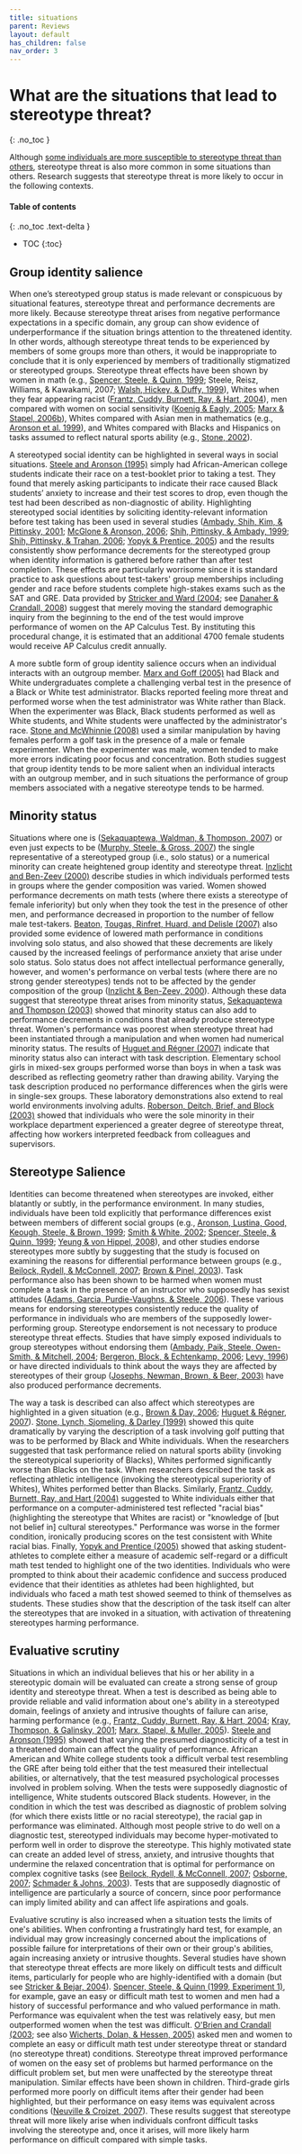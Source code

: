 ```yaml
---
title: situations
parent: Reviews
layout: default
has_children: false
nav_order: 3
---
```


# What are the situations that lead to stereotype threat?
{: .no_toc }

Although [some individuals are more susceptible to stereotype threat than others](../reviews/vulnerable/), stereotype threat is also more common in some situations than others. Research suggests that stereotype threat is more likely to occur in the following contexts. 

#### Table of contents
{: .no_toc .text-delta }

- TOC
{:toc}


## Group identity salience

 When one’s stereotyped group status is made relevant or conspicuous by situational features, stereotype threat and performance decrements are more likely. Because stereotype threat arises from negative performance expectations in a specific domain, any group can show evidence of underperformance if the situation brings attention to the threatened identity. In other words, although stereotype threat tends to be experienced by members of some groups more than others, it would be inappropriate to conclude that it is only experienced by members of traditionally stigmatized or stereotyped groups. Stereotype threat effects have been shown by women in math (e.g., [Spencer, Steele, & Quinn, 1999](../sources/spencer_steele_quinn/); Steele, Reisz, Williams, & Kawakami, 2007; [Walsh, Hickey, & Duffy, 1999](../sources/walsh_hickey_duffy/)), Whites when they fear appearing racist ([Frantz, Cuddy, Burnett, Ray, & Hart, 2004](../sources/frantz_cuddy_burnett_ray_hart/)), men compared with women on social sensitivity ([Koenig & Eagly, 2005](../sources/koenig_eagly/); [Marx & Stapel, 2006b](../sources/marx_stapel_2006b/)), Whites compared with Asian men in mathematics (e.g., [Aronson et al. 1999](../sources/aronson_lustina_good_keough_steele_brown/)), and Whites compared with Blacks and Hispanics on tasks assumed to reflect natural sports ability (e.g., [Stone, 2002](../sources/stone/)). 

A stereotyped social identity can be highlighted in several ways in social situations. [Steele and Aronson (1995)](../sources/steele_aronson/) simply had African-American college students indicate their race on a test-booklet prior to taking a test. They found that merely asking participants to indicate their race caused Black students’ anxiety to increase and their test scores to drop, even though the test had been described as non-diagnostic of ability. Highlighting stereotyped social identities by soliciting identity-relevant information before test taking has been used in several studies ([Ambady, Shih, Kim, & Pittinsky, 2001](../sources/ambady_shih_kim_pittinsky/); [McGlone & Aronson, 2006](../sources/mcglone_aronson/); [Shih, Pittinsky, & Ambady, 1999](../sources/shih_pittinsky_ambady/); [Shih, Pittinsky, & Trahan, 2006](../sources/shih_pittinsky_trahan/); [Yopyk & Prentice, 2005](../sources/yopyk_prentice/)) and the results consistently show performance decrements for the stereotyped group when identity information is gathered before rather than after test completion. These effects are particularly worrisome since it is standard practice to ask questions about test-takers' group memberships including gender and race before students complete high-stakes exams such as the SAT and GRE. Data provided by [Stricker and Ward (2004](../sources/stricker_ward/); see [Danaher & Crandall, 2008](../sources/danaher_crandall/)) suggest that merely moving the standard demographic inquiry from the beginning to the end of the test would improve performance of women on the AP Calculus Test. By instituting this procedural change, it is estimated that an additional 4700 female students would receive AP Calculus credit annually. 

A more subtle form of group identity salience occurs when an individual interacts with an outgroup member. [Marx and Goff (2005)](../sources/marx_goff/) had Black and White undergraduates complete a challenging verbal test in the presence of a Black or White test administrator. Blacks reported feeling more threat and performed worse when the test administrator was White rather than Black. When the experimenter was Black, Black students performed as well as White students, and White students were unaffected by the administrator's race. [Stone and McWhinnie (2008)](../sources/stone_mcwhinnie/) used a similar manipulation by having females perform a golf task in the presence of a male or female experimenter. When the experimenter was male, women tended to make more errors indicating poor focus and concentration. Both studies suggest that group identity tends to be more salient when an individual interacts with an outgroup member, and in such situations the performance of group members associated with a negative stereotype tends to be harmed. 

## Minority status

 Situations where one is ([Sekaquaptewa, Waldman, & Thompson, 2007](../sources/sekaquaptewa_waldman_thompson/)) or even just expects to be ([Murphy, Steele, & Gross, 2007](../sources/murphy_steele_gross/)) the single representative of a stereotyped group (i.e., solo status) or a numerical minority can create heightened group identity and stereotype threat. [Inzlicht and Ben-Zeev (2000)](../sources/inzlicht_ben-zeev/) describe studies in which individuals performed tests in groups where the gender composition was varied. Women showed performance decrements on math tests (where there exists a stereotype of female inferiority) but only when they took the test in the presence of other men, and performance decreased in proportion to the number of fellow male test-takers. [Beaton,](../sources/beaton_tougas_rinfret_huard_delisle/) [Tougas, Rinfret, Huard, and Delisle (2007)](../sources/beaton_tougas_rinfret_huard_delisle/) also provided some evidence of lowered math performance in conditions involving solo status, and also showed that these decrements are likely caused by the increased feelings of performance anxiety that arise under solo status. Solo status does not affect intellectual performance generally, however, and women's performance on verbal tests (where there are no strong gender stereotypes) tends not to be affected by the gender composition of the group ([Inzlicht & Ben-Zeev, 2000](../sources/inzlicht_ben-zeev/)). Although these data suggest that stereotype threat arises from minority status, [Sekaquaptewa and Thompson (2003)](../sources/sekaquaptewa_thompson_2003/) showed that minority status can also add to performance decrements in conditions that already produce stereotype threat. Women's performance was poorest when stereotype threat had been instantiated through a manipulation and when women had numerical minority status. The results of [Huguet and Régner (2007)](../sources/huguet_regner/) indicate that minority status also can interact with task description. Elementary school girls in mixed-sex groups performed worse than boys in when a task was described as reflecting geometry rather than drawing ability. Varying the task description produced no performance differences when the girls were in single-sex groups. These laboratory demonstrations also extend to real world environments involving adults. [Roberson, Deitch, Brief, and Block (2003)](../sources/roberson_deitch_brief_block/) showed that individuals who were the sole minority in their workplace department experienced a greater degree of stereotype threat, affecting how workers interpreted feedback from colleagues and supervisors. 

## Stereotype Salience

 Identities can become threatened when stereotypes are invoked, either blatantly or subtly, in the performance environment. In many studies, individuals have been told explicitly that performance differences exist between members of different social groups (e.g., [Aronson, Lustina, Good, Keough, Steele, & Brown, 1999](../sources/aronson_lustina_good_keough_steele_brown/); [Smith & White, 2002](../sources/smith_white/); [Spencer, Steele, & Quinn, 1999](../sources/spencer_steele_quinn/); [Yeung & von Hippel, 2008](../sources/yeung_vonhippel/)), and other studies endorse stereotypes more subtly by suggesting that the study is focused on examining the reasons for differential performance between groups (e.g., [Beilock, Rydell, & McConnell, 2007](../sources/beilock_rydell_mcconnell/); [Brown & Pinel, 2003](../sources/brown_pinel/)). Task performance also has been shown to be harmed when women must complete a task in the presence of an instructor who supposedly has sexist attitudes ([Adams, Garcia, Purdie-Vaughns, & Steele, 2006](../sources/adams_garcia_purdie-vaughns_steele/)). These various means for endorsing stereotypes consistently reduce the quality of performance in individuals who are members of the supposedly lower-performing group. Stereotype endorsement is not necessary to produce stereotype threat effects. Studies that have simply exposed individuals to group stereotypes without endorsing them ([Ambady, Paik, Steele, Owen-Smith, & Mitchell, 2004](../sources/ambady_paik_steele_owen-smith_mitchell/); [Bergeron, Block, & Echtenkamp, 2006](../sources/bergeron_block_echtenkamp/); [Levy, 1996](../sources/levy/)) or have directed individuals to think about the ways they are affected by stereotypes of their group ([Josephs, Newman, Brown, & Beer, 2003)](../sources/josephs_newman_brown_beer/) have also produced performance decrements. 

The way a task is described can also affect which stereotypes are highlighted in a given situation (e.g., [Brown & Day, 2006](../sources/brown_day/); [Huguet & R](../sources/huguet_regner/)[égner, 2007](../sources/huguet_regner/)). [Stone, Lynch, Sjomeling, & Darley (1999)](../sources/stone_lynch_sjomeling_darley/) showed this quite dramatically by varying the description of a task involving golf putting that was to be performed by Black and White individuals. When the researchers suggested that task performance relied on natural sports ability (invoking the stereotypical superiority of Blacks), Whites performed significantly worse than Blacks on the task. When researchers described the task as reflecting athletic intelligence (invoking the stereotypical superiority of Whites), Whites performed better than Blacks. Similarly, [Frantz, Cuddy, Burnett, Ray, and Hart (2004)](../sources/frantz_cuddy_burnett_ray_hart/) suggested to White individuals either that performance on a computer-administered test reflected "racial bias" (highlighting the stereotype that Whites are racist) or "knowledge of [but not belief in] cultural stereotypes." Performance was worse in the former condition, ironically producing scores on the test consistent with White racial bias. Finally, [Yopyk and Prentice (2005)](../sources/yopyk_prentice/) showed that asking student-athletes to complete either a measure of academic self-regard or a difficult math test tended to highlight one of the two identities. Individuals who were prompted to think about their academic confidence and success produced evidence that their identities as athletes had been highlighted, but individuals who faced a math test showed seemed to think of themselves as students. These studies show that the description of the task itself can alter the stereotypes that are invoked in a situation, with activation of threatening stereotypes harming performance. 

## Evaluative scrutiny

 Situations in which an individual believes that his or her ability in a stereotypic domain will be evaluated can create a strong sense of group identity and stereotype threat. When a test is described as being able to provide reliable and valid information about one's ability in a stereotyped domain, feelings of anxiety and intrusive thoughts of failure can arise, harming performance (e.g., [Frantz, Cuddy, Burnett, Ray, & Hart, 2004](../sources/frantz_cuddy_burnett_ray_hart/); [Kray, Thompson, & Galinsky, 2001](../sources/kray_thompson_galinsky/); [Marx, Stapel, & Muller, 2005](../sources/marx_stapel_muller/)). [Steele and Aronson (1995)](../sources/steele_aronson/) showed that varying the presumed diagnosticity of a test in a threatened domain can affect the quality of performance. African American and White college students took a difficult verbal test resembling the GRE after being told either that the test measured their intellectual abilities, or alternatively, that the test measured psychological processes involved in problem solving. When the tests were supposedly diagnostic of intelligence, White students outscored Black students. However, in the condition in which the test was described as diagnostic of problem solving (for which there exists little or no racial stereotype), the racial gap in performance was eliminated. Although most people strive to do well on a diagnostic test, stereotyped individuals may become hyper-motivated to perform well in order to disprove the stereotype. This highly motivated state can create an added level of stress, anxiety, and intrusive thoughts that undermine the relaxed concentration that is optimal for performance on complex cognitive tasks (see [Beilock, Rydell, & McConnell, 2007](../sources/beilock_rydell_mcconnell/); [Osborne, 2007](../sources/osborne_2007/); [Schmader & Johns, 2003](../sources/schmader_johns/)). Tests that are supposedly diagnostic of intelligence are particularly a source of concern, since poor performance can imply limited ability and can affect life aspirations and goals. 

Evaluative scrutiny is also increased when a situation tests the limits of one's abilities. When confronting a frustratingly hard test, for example, an individual may grow increasingly concerned about the implications of possible failure for interpretations of their own or their group's abilities, again increasing anxiety or intrusive thoughts. Several studies have shown that stereotype threat effects are more likely on difficult tests and difficult items, particularly for people who are highly-identified with a domain (but see [Stricker & Bejar, 2004](../sources/stricker_bejar/)). [Spencer, Steele, & Quinn (1999, Experiment 1)](../sources/spencer_steele_quinn/), for example, gave an easy or difficult math test to women and men had a history of successful performance and who valued performance in math. Performance was equivalent when the test was relatively easy, but men outperformed women when the test was difficult. [O'Brien and Crandall (2003](../sources/o'brien_crandall/); see also [Wicherts, Dolan, & Hessen, 2005)](../sources/wicherts_dolan_hessen/) asked men and women to complete an easy or difficult math test under stereotype threat or standard (no stereotype threat) conditions. Stereotype threat improved performance of women on the easy set of problems but harmed performance on the difficult problem set, but men were unaffected by the stereotype threat manipulation. Similar effects have been shown in children. Third-grade girls performed more poorly on difficult items after their gender had been highlighted, but their performance on easy items was equivalent across conditions ([Neuville & Croizet, 2007](../sources/neuville_croizet/)). These results suggest that stereotype threat will more likely arise when individuals confront difficult tasks involving the stereotype and, once it arises, will more likely harm performance on difficult compared with simple tasks. 
